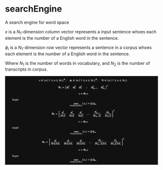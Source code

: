 # searchEngine
A search engine for word space

$x$ is a $N_1$-dimension column vector represents a input sentence whoes each element is the number of a English word in the sentence.

$\phi_i$ is a $N_1$-dimension row vector represents a sentence in a corpus whoes each element is the number of a English word in the sentence.

Where $N_1$ is the number of words in vocabulary, and $N_2$ is the number of transcripts in corpus.

![img/equation1.png](img/equations1.png)
